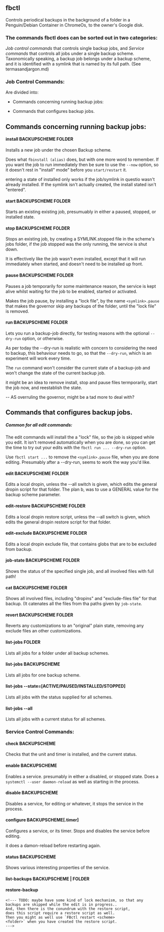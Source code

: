fbctl
-----

Controls periodical backups in the background of a folder in
a Penguin/Debian Container in ChromeOs, to the owner's Google disk.

### The commands fbctl does can be sorted out in two categories:

*Job control commands* that  controls single backup jobs,
and *Service commands* that controls all jobs under a single
backup scheme. Taxonomically speaking, a backup job belongs
under a backup scheme, and it is identified with a symlink
that is named by its full path. (See termasandjargon.md)

### Job Control Commands:

Are divided into:

* Commands concerning running backup jobs:

* Commands that configures backup jobs.


##  Commands concerning running backup jobs:

#### install       BACKUPSCHEME FOLDER

Installs a new job under the chosen Backup scheme.

Does what `fbinstall (alias)` does, but with one more word to
remember. If you  want the job to run immediately then be sure
to use the `--now` option, so it doesn't rest in "install"
mode" before you `start/restart` it.

entering a state of installed only works if the job/symlink
in questio  wasn't already installed. If the symlink isn't
actually created, the install stated isn't "entered".


#### start         BACKUPSCHEME FOLDER

Starts an existing existing job, presumuably in either a paused,
stopped, or installed state.


#### stop          BACKUPSCHEME FOLDER

Stops an existing job, by creating a SYMLINK.stopped file in
the scheme's jobs folder, if the job stopped was the only
running, the service is shut down.

It is effectively like the job wasn't even installed, except
that it will run immediately when started, and doesn't need
to be installed up front.


#### pause         BACKUPSCHEME FOLDER

Pauses a job temporarily for some maintenance reason,  the
service is kept alive whilst waiting for the job to be
enabled, started or activated.

Makes the job pause, by installing a "lock file", by the
name `<symlink>.pause` that makes the governor skip any
backups of the folder, until the "lock file" is removed.

#### run          BACKUPSCHEME FOLDER

Lets you run a backup-job directly, for testing reasons
with the optional `--dry-run` option, or otherwise. 

As per today the --dry-run is realistic with concern to
considering the need to backup, this behaviour needs to go,
so that the `--dry-run`, which is an experiment will work
every time.

The `run` command won't consider the current state of a
backup-job and won't change the state of the current backup
job.

it might be an idea to remove install, stop and pause files
termporarily, start the job now, and reestablish the state.

-- AS overruling the governor, might be a tad more to deal
with?



##  Commands that configures backup jobs.

##### Common for all edit commands:

The edit commands will install the a "lock" file, so the job
is skipped while you edit. It isn't removed automatically
when you are done, so you can get the time to try out your
edits with the `fbctl run ... --dry-run` option.

Use `fbctl start ...` to remove the `<symlink>.pause` file,
when you are done editing. Presumably after a --dry-run,
seems to work the way you'd like.


#### edit         BACKUPSCHEME FOLDER

Edits a local dropin, unless the  --all switch is given,
which edits the general dropin script for that folder.  The
plan b, was to use a GENERAL value for the backup scheme
parameter.


#### edit-restore BACKUPSCHEME FOLDER

Edits a local dropin restore script, unless the  --all
switch is given, which edits the general dropin restore
script for that folder.


#### edit-exclude BACKUPSCHEME FOLDER

Edits a local dropin exclude  file, that contains globs that
are to be excluded from backup.


#### job-state    BACKUPSCHEME FOLDER

Shows the status of the specified single job, and all
involved files with full path!

####  cat         BACKUPSCHEME FOLDER

Shows all involved files, including "dropins" and
"exclude-files file" for that backup. (It catenates all the
files from tha paths given by `job-state`.

#### revert       BACKUPSCHEME FOLDER

Reverts any customizations to an "original" plain state,
removing any exclude files an other customizations.


<!--- renaming the "dropin.sh" folder
	to `"dropin.sh".old`.. --->

#### list-jobs    FOLDER

Lists all jobs for a folder under all backup schemes.


#### list-jobs    BACKUPSCHEME

Lists all jobs for one backup scheme.


#### list-jobs    --state=[ACTIVE/PAUSED/INSTALLED/STOPPED]

Lists all jobs with  the status supplied for all schemes.


#### list-jobs     --all

Lists all jobs with a current status for all schemes.
<!--- I think I could just as well give away a backup scheme
to see all the jobs for a backup scheme, with the status.
Maybe it is more natural for the job-state command. --->
	
<!-- TODO: forskjellige statuser på backup jobs, og hva
	 de innebaere. Beskrive. ---> 


### Service Control Commands:

#### check         BACKUPSCHEME

Checks that the unit and timer is installed, and the current status.

#### enable        BACKUPSCHEME

Enables a service. presumably in either a disabled, or stopped state.
Does a `systemctl --user daemon-reload` as well as starting in the process.

#### disable    BACKUPSCHEME

Disables a service, for editing or whatever, it stops the service in the
process.

#### configure  BACKUPSCHEME[.timer]

Configures a service, or its timer. Stops and disables the service before
editing.

it does a damon-reload before restarting again.

#### status    BACKUPSCHEME

Shows various interesting properties of the service.

#### list-backups BACKUPSCHEME | FOLDER

#### restore-backup 

<!--- TODO
(tui, requires fzf)
--->

<!-- Remnants that might be useful

* `fbctl edit <scheme> <folder>` Creates a "dropin.sh"
	folder under the scheme, and copies the original backup
	script into it, before opening it with `$EDITOR` or
	`$VISUAL`.
	
--->
	<!--- TODO: maybe have some kind of lock mechanism, so that any
	backups are skipped while the edit is in progress..
	And, then there is the conundrum with the restore script,
	does this script require a restore script as well. 
	Then you might as well use `FBctl restart <scheme>
	<folder>` when you have created the restore script.
	--->

<!-- Remnants that might be useful
* `fbctl edit-exclude <scheme> <folder>`

   Pauses the backup-job in question, before creating an
	"ExcludeFile"  for the backup-job, opening it with `$EDITOR` or
	`$VISUAL` for you to put one `glob` pattern per line in.

	When you are done, you should try to run the the backup
	job with `--dryrun` to see if the results are as expected,
	before you `start/restart` the job again.




* `fbctl status <scheme> <folder>`

	* running,paused,stopped, non-existant (comparision by
		dest backup folder - if it ever was there )

	* Files involved, - like `fbctl cat`

	* Last log messages.


* `fbctl restart <scheme> <folder>`
  Restarts a paused job, if the job has alread been started,
	then no foul, no harm.
	

* `fbctl run <scheme> <folder> [--dry-run]`
--->

